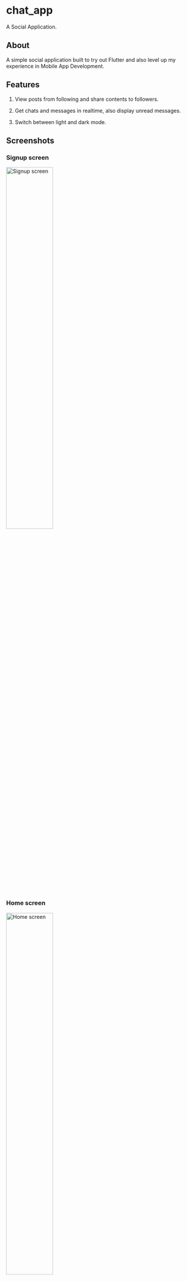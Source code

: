 # chat_app

A Social Application.

## About

A simple social application built to try out Flutter and also level up my experience in Mobile App Development.

## Features

1. View posts from following and share contents to followers.

2. Get chats and messages in realtime, also display unread messages.

3. Switch between light and dark mode.

## Screenshots

### Signup screen

<img src = "screenshots/signup.png" alt = "Signup screen" height = "50%" width = "50%"/>

### Home screen

<img src = "screenshots/homescreen.png" alt = "Home screen" height = "50%" width = "50%"/>

### Messages screen

<img src = "screenshots/messages.png" alt = "Messages screen" height = "50%" width = "50%">

### Comments section

<img src = "screenshots/comments.png" alt = "Comments section" height = "50%" width = "50%">

### Profile screen

<img src = "screenshots/profile.png" alt = "Profile screen" height = "50%" width = "50%">

### Chat screen

<img src = "screenshots/chat.png" alt = "Chat screen" height = "50%" width = "50%">
